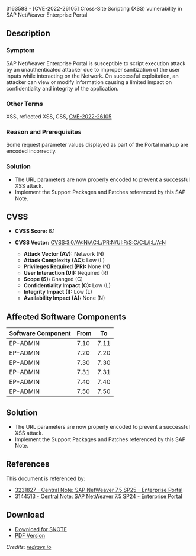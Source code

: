 3163583 - [CVE-2022-26105] Cross-Site Scripting (XSS) vulnerability in SAP NetWeaver Enterprise Portal

## Description

### Symptom
SAP NetWeaver Enterprise Portal is susceptible to script execution attack by an unauthenticated attacker due to improper sanitization of the user inputs while interacting on the Network. On successful exploitation, an attacker can view or modify information causing a limited impact on confidentiality and integrity of the application.

### Other Terms
XSS, reflected XSS, CSS, [CVE-2022-26105](https://cve.mitre.org/cgi-bin/cvename.cgi?name=CVE-2022-26105)

### Reason and Prerequisites
Some request parameter values displayed as part of the Portal markup are encoded incorrectly.

### Solution
- The URL parameters are now properly encoded to prevent a successful XSS attack.
- Implement the Support Packages and Patches referenced by this SAP Note.

## CVSS

- **CVSS Score:** 6.1
- **CVSS Vector:** [CVSS:3.0/AV:N/AC:L/PR:N/UI:R/S:C/C:L/I:L/A:N](https://www.first.org/cvss/v3-0/specification-document)

  - **Attack Vector (AV):** Network (N)
  - **Attack Complexity (AC):** Low (L)
  - **Privileges Required (PR):** None (N)
  - **User Interaction (UI):** Required (R)
  - **Scope (S):** Changed (C)
  - **Confidentiality Impact (C):** Low (L)
  - **Integrity Impact (I):** Low (L)
  - **Availability Impact (A):** None (N)

## Affected Software Components

| Software Component | From | To   |
|--------------------|------|------|
| EP-ADMIN           | 7.10 | 7.11 |
| EP-ADMIN           | 7.20 | 7.20 |
| EP-ADMIN           | 7.30 | 7.30 |
| EP-ADMIN           | 7.31 | 7.31 |
| EP-ADMIN           | 7.40 | 7.40 |
| EP-ADMIN           | 7.50 | 7.50 |

## Solution

- The URL parameters are now properly encoded to prevent a successful XSS attack.
- Implement the Support Packages and Patches referenced by this SAP Note.

## References

This document is referenced by:
- [3231827 - Central Note: SAP NetWeaver 7.5 SP25 - Enterprise Portal](https://me.sap.com/notes/3231827)
- [3144513 - Central Note: SAP NetWeaver 7.5 SP24 - Enterprise Portal](https://me.sap.com/notes/3144513)

## Download

- [Download for SNOTE](https://notesdownloads.sap.com/note/0040000000479472022)
- [PDF Version](https://userapps.support.sap.com/sap/support/sfm/notes/print/0003163583?language=en-US&token=F1EF30971F6EDF643E70EEB37E3E3058)

*Credits: [redrays.io](https://redrays.io)*